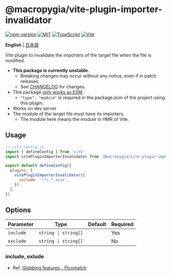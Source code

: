 # @macropygia/vite-plugin-importer-invalidator

[![npm version](https://img.shields.io/npm/v/@macropygia/vite-plugin-importer-invalidator.svg?style=flat-square)](https://www.npmjs.com/package/@macropygia/vite-plugin-importer-invalidator)
[![MIT](https://img.shields.io/npm/l/@macropygia/vite-plugin-importer-invalidator?style=flat-square)](./LICENSE)
[![TypeScript](https://img.shields.io/badge/TypeScript-3178c6?style=flat-square&logo=typescript&logoColor=white)](https://www.typescriptlang.org/)
[![Vite](https://img.shields.io/badge/Vite-646cff?style=flat-square&logo=Vite&logoColor=white)](https://vitejs.dev/)

**English** | [日本語](README.ja_JP.md)

Vite plugin to invalidate the importers of the target file when the file is modified.

- **This package is currently unstable.**
    - Breaking changes may occur without any notice, even if in patch releases.
    - See [CHANGELOG](CHANGELOG.md) for changes.
- This package [only works as ESM](https://gist.github.com/sindresorhus/a39789f98801d908bbc7ff3ecc99d99c).
    - `"type": "module"` is required in the package.json of the project using this plugin.
- Works on dev server
- The module of the target file must have its importers.
    - The module here means the module in HMR of Vite.

## Usage

```js
// vite.config.js
import { defineConfig } from 'vite'
import vitePluginImporterInvalidator from '@macropygia/vite-plugin-importer-invalidator'

export default defineConfig({
  plugins: [
    vitePluginImporterInvalidator({
      include: '**/_*.scss',
    }),
  ],
})
```

## Options

| Parameter | Type                 | Default | Required |
| --------- | -------------------- | ------- | -------- |
| `include` | `string \| string[]` |         | Yes      |
| `exclude` | `string \| string[]` |         | No       |

### include, exlude

- Ref. [Globbing features - Picomatch](https://github.com/micromatch/picomatch#globbing-features)

